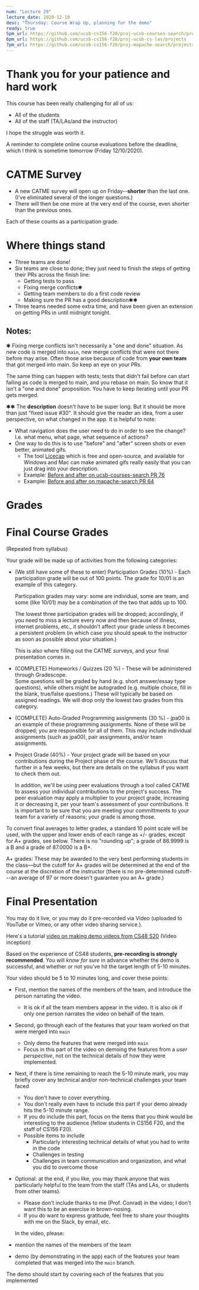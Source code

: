 ```yaml
---
num: "Lecture 29"
lecture_date: 2020-12-10
desc: "Thursday: Course Wrap Up, planning for the demo"
ready: true
5pm_url: https://github.com/ucsb-cs156-f20/proj-ucsb-courses-search/projects
6pm_url: https://github.com/ucsb-cs156-f20/proj-ucsb-cs-las/projects
7pm_url: https://github.com/ucsb-cs156-f20/proj-mapache-search/projects
---
```


# Thank you for your patience and hard work

This course has been really challenging for all of us:
* All of the students
* All of the staff (TA/LAs/and the instructor)

I hope the struggle was worth it.

A reminder to complete online course evaluations before the deadline, which I think is sometime tomorrow (Friday 12/10/2020).

# CATME Survey

* A new CATME survey will open up on Friday--**shorter** than the last one.  (I've eliminated several of the longer questions.)  
* There will then be one more at the very end of the course,  even shorter than the previous ones.

Each of these counts as a participation grade.

# Where things stand

* Three teams are done!
* Six teams are close to done; they just need to finish the steps of getting their PRs across the finish line:
  - Getting tests to pass
  - Fixing merge conflicts✱
  - Getting team members to do a first code review
  - Making sure the PR has a good description✱✱
* Three teams needed some extra time, and have been given an extension on getting PRs in until midnight tonight.


## Notes:

✱ Fixing merge conflicts isn't necessarily a "one and done" situation.  As new code is merged into `main`, new merge conflicts that were not there before may arise. Often those
  arise because of code from **your own team** that got merged into main.   So keep an eye on your PRs.

  The same thing can happen with tests; tests that didn't fail before can start failing as code is merged to main, and you rebase on main.    So know that it isn't
  a "one and done" proposition.   You have to keep iterating until your PR gets merged.

✱✱ The **description** doesn't have to be super long.  But it should be more than just "fixed issue #30".   It should give the reader an idea, from a
user perspective, on what changed in the app.  It is helpful to note:
- What navigation does the user need to do in order to see the change?  I.e. what menu, what page, what sequence of actions?
- One way to do this is to use "before" and "after" screen shots or even better, animated gifs.  
  - The tool [Licecap](https://www.cockos.com/licecap/) which is free and open-source, and available for Windows and Mac can make animated gifs really easily that you can just drag into your description.
  - Example: [Before and after on ucsb-courses-search PR 76](https://github.com/ucsb-cs156-f20/proj-ucsb-courses-search/pull/76)
  - Example: [Before and after on mapache-search PR 64](https://github.com/ucsb-cs156-f20/proj-mapache-search/pull/64)

# Grades

# Final Course Grades

(Repeated from syllabus)

Your grade will be made up of activities from the following categories:

* (We still have some of these to enter) Participation Grades (10%) - Each participation grade will be out of 100 points.  The grade for 10/01 is an example of this category.
  
  Particpation grades may vary: some are individual, some are team, and some (like 10/01) may be a combination of the two that adds up to 100.
  
  The lowest three participation grades will be dropped; accordingly, if you need to miss a lecture every now and then because of illness,
  internet problems, etc., it shouldn't affect your grade unless it becomes a persistent problem (in which case you should speak to the instructor as soon as possible about your situation.)

  This is also where filling out the CATME surveys, and your final presentation comes in.
  
* (COMPLETE) Homeworks / Quizzes (20 %) - These will be administered through Gradescope.  
  Some questions will be graded by hand (e.g. short answer/essay type questions), while others might be autograded
  (e.g. multiple choice, fill in the blank, true/false questions.)  These will typically be based on assigned readings.
  We will drop only the lowest two grades from this category.
  
* (COMPLETE) Auto-Graded Programming assignments (30 %) - jpa00 is an example of these programming assignments.  None of these will be dropped; you are
  responsible for all of them.   This may include individual assignments (such as jpa00), pair assignments, and/or team assignments.

* Project Grade (40%) - Your project grade will be based on your contributions during the Project phase of the course.   We'll discuss that 
  further in a few weeks, but there are details on the syllabus if you want to check them out.

  In addition, we'll be using peer evaluations through a tool called CATME to assess your individual contributions to the project's success.
  The peer evaluation may apply a multiplier to your project grade, increasing it or decreasing it, per your team's assessment 
  of your contributions.   It is important to be sure that you are meeting your committments to your team for a variety of reasons; your
  grade is among those.

To convert final averages to letter grades, a standard 10 point scale will be used, with the upper and lower ends of each range as +/- grades, except
for A+ grades, see below.  There is no "rounding up"; a grade of 86.9999 is a B and a grade of 87.0000 is a B+.

A+ grades: These may be awarded to the very best performing students in the class—but the cutoff for A+ grades will be determined at the end of the course at the discretion of the instructor (there is no pre-determined cutoff---an average of 97 or more doesn't guarantee you an A+ grade.)

# Final Presentation

You may do it live, or you may do it pre-recorded via Video (uploaded to YouTube or Vimeo, or any other video sharing service.).

Here's a tutorial [video on making demo videos from CS48 S20](https://youtu.be/k0Je8ASh4jo) (Video inception)

Based on the experience of CS48 students, **pre-recording is strongly recommended**.  You will *know for sure* in advance whether the
demo is successful, and whether or not you've hit the target length of 5-10 minutes.

Your video should be 5 to 10 minutes long, and cover these points:

* First, mention the names of the members of the team, and introduce the person narrating the video.  
  - It is ok if all the team members appear in the video.  It is also ok if only one person narrates the video on behalf of the team.
* Second, go through each of the features that your team worked on that were merged into `main`
  - Only demo the features that were merged into `main`
  - Focus in this part of the video on demoing the features from a *user perspective*, not on the technical details of how they were implemented.
* Next, if there is time remaining to reach the 5-10 minute mark, you may briefly cover any technical and/or non-technical challenges your team faced
  - You don't have to cover everything.  
  - You don't really even have to include this part if your demo already hits the 5-10 minute range.
  - If you do include this part, focus on the items that you think would be interesting to the audience (fellow students in CS156 F20, and the staff of CS156 F20). 
  - Possible items to include
    - Particularly interesting technical details of what you had to write in the code
    - Challenges in testing
    - Challenges in team communication and organization, and what you did to overcome those
* Optional: at the end, if you like, you may thank anyone that was particularly helpful to the team from the staff (TAs and LAs, or students from other teams). 
  - Please don't include thanks to me (Prof. Conrad) in the video; I don't want this to be an exercise in brown-nosing.
  - If you do want to express gratitude, feel free to share your thoughts with me on the Slack, by email, etc.  


  In the video, please:
* mention the names of the members of the team
* demo (by demonstrating in the app) each of the features your team completed that was merged into the `main` branch.

The demo should start by covering each of the features that you implemented 
